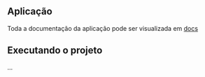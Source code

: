 ## Aplicação

Toda a documentação da aplicação pode ser visualizada em [docs](./docs)

## Executando o projeto
...
